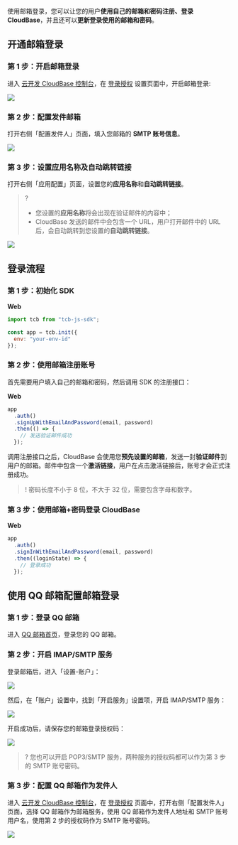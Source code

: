 使用邮箱登录，您可以让您的用户**使用自己的邮箱和密码注册、登录 CloudBase**，并且还可以**更新登录使用的邮箱和密码**。

## 开通邮箱登录

### 第 1 步：开启邮箱登录

进入 [云开发 CloudBase 控制台](https://console.cloud.tencent.com/tcb/env/index)，在 [登录授权](https://console.cloud.tencent.com/tcb/env/login) 设置页面中，开启邮箱登录:

![](https://main.qcloudimg.com/raw/8fa15115bce561b9a17cf188e4802565.png)

### 第 2 步：配置发件邮箱

打开右侧「配置发件人」页面，填入您邮箱的 **SMTP 账号信息**。

![](https://main.qcloudimg.com/raw/d2dc0f0a3ae35169d1da4623f95b361b.png)

### 第 3 步：设置应用名称及自动跳转链接

打开右侧「应用配置」页面，设置您的**应用名称**和**自动跳转链接**。

>? 
> - 您设置的**应用名称**将会出现在验证邮件的内容中；
> - CloudBase 发送的邮件中会包含一个 URL，用户打开邮件中的 URL 后，会自动跳转到您设置的**自动跳转链接**。
> 

![](https://main.qcloudimg.com/raw/9a959e873b751455de27e3a517cafb20.png)

## 登录流程

### 第 1 步：初始化 SDK

**Web**

```js
import tcb from "tcb-js-sdk";

const app = tcb.init({
  env: "your-env-id"
});
```

### 第 2 步：使用邮箱注册账号

首先需要用户填入自己的邮箱和密码，然后调用 SDK 的注册接口：

**Web**

```js
app
  .auth()
  .signUpWithEmailAndPassword(email, password)
  .then(() => {
    // 发送验证邮件成功
  });
```

调用注册接口之后，CloudBase 会使用您**预先设置的邮箱**，发送一封**验证邮件**到用户的邮箱。邮件中包含一个**激活链接**，用户在点击激活链接后，账号才会正式注册成功。

>! 密码长度不小于 8 位，不大于 32 位，需要包含字母和数字。

### 第 3 步：使用邮箱+密码登录 CloudBase

**Web**

```js
app
  .auth()
  .signInWithEmailAndPassword(email, password)
  .then((loginState) => {
    // 登录成功
  });
```

## 使用 QQ 邮箱配置邮箱登录

### 第 1 步：登录 QQ 邮箱

进入 [QQ 邮箱首页](https://mail.qq.com/)，登录您的 QQ 邮箱。

### 第 2 步：开启 IMAP/SMTP 服务

登录邮箱后，进入「设置-账户」：

![](https://main.qcloudimg.com/raw/4ff92bd6b591d91fa48418c744e3d2b5/%E9%82%AE%E7%AE%B1%E7%99%BB%E5%BD%95-2.png)

然后，在「账户」设置中，找到「开启服务」设置项，开启 IMAP/SMTP 服务：

![](https://main.qcloudimg.com/raw/dbf325fbdc0d776e6ca451248cc3aaf4/%E9%82%AE%E7%AE%B1%E7%99%BB%E5%BD%95-2.2.png)

开启成功后，请保存您的邮箱登录授权码：

![](https://main.qcloudimg.com/raw/29b26a35a4303f7014de7de6aa554f2e/%E9%82%AE%E7%AE%B1%E7%99%BB%E5%BD%952-3.png)

>? 您也可以开启 POP3/SMTP 服务，两种服务的授权码都可以作为第 3 步的 SMTP 账号密码。

### 第 3 步：配置 QQ 邮箱作为发件人

进入 [云开发 CloudBase 控制台](https://console.cloud.tencent.com/tcb/env/index)，在 [登录授权](https://console.cloud.tencent.com/tcb/env/login) 页面中，打开右侧「配置发件人」页面，选择 QQ 邮箱作为邮箱服务，使用 QQ 邮箱作为发件人地址和 SMTP 账号用户名，使用第 2 步的授权码作为 SMTP 账号密码。

![](https://main.qcloudimg.com/raw/d732ed946f63faa9d05ffaed9e8d62a5/%E9%82%AE%E7%AE%B1%E7%99%BB%E5%BD%95-3.png)
